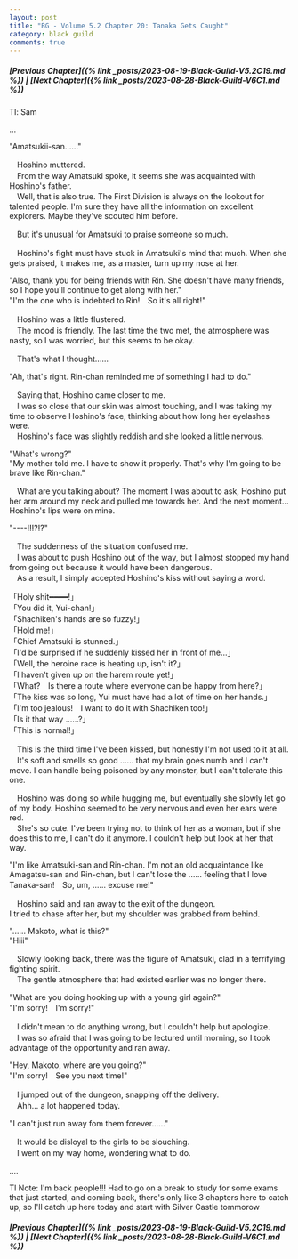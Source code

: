 ```yaml
---
layout: post
title: "BG - Volume 5.2 Chapter 20: Tanaka Gets Caught"
category: black guild
comments: true
---
```


##### [Previous Chapter]({% link _posts/2023-08-19-Black-Guild-V5.2C19.md %}) \| [Next Chapter]({% link _posts/2023-08-28-Black-Guild-V6C1.md %})



Tl: Sam

…


 "Amatsukii-san......"

　Hoshino muttered.   
　From the way Amatsuki spoke, it seems she was acquainted with Hoshino's father.   
　Well, that is also true. The First Division is always on the lookout for talented people. I'm sure they have all the information on excellent explorers. Maybe they've scouted him before.

　But it's unusual for Amatsuki to praise someone so much.
<!--more-->
　Hoshino's fight must have stuck in Amatsuki's mind that much. When she gets praised, it makes me, as a master, turn up my nose at her.

"Also, thank you for being friends with Rin. She doesn't have many friends, so I hope you'll continue to get along with her."   
"I'm the one who is indebted to Rin!　So it's all right!"

　Hoshino was a little flustered.   
　The mood is friendly. The last time the two met, the atmosphere was nasty, so I was worried, but this seems to be okay.

　That's what I thought......

"Ah, that's right. Rin-chan reminded me of something I had to do."

　Saying that, Hoshino came closer to me.   
　I was so close that our skin was almost touching, and I was taking my time to observe Hoshino's face, thinking about how long her eyelashes were.   
　Hoshino's face was slightly reddish and she looked a little nervous.

"What's wrong?"   
"My mother told me. I have to show it properly. That's why I'm going to be brave like Rin-chan."

　What are you talking about? The moment I was about to ask, Hoshino put her arm around my neck and pulled me towards her. And the next moment... Hoshino's lips were on mine.

"----!!!?!?"

　The suddenness of the situation confused me.   
　I was about to push Hoshino out of the way, but I almost stopped my hand from going out because it would have been dangerous.   
　As a result, I simply accepted Hoshino's kiss without saying a word.

「Holy shit━━━━!」   
「You did it, Yui-chan!」   
「Shachiken's hands are so fuzzy!」   
「Hold me!」   
「Chief Amatsuki is stunned.」   
「I'd be surprised if he suddenly kissed her in front of me...」   
「Well, the heroine race is heating up, isn't it?」   
「I haven't given up on the harem route yet!」   
「What?　Is there a route where everyone can be happy from here?」   
「The kiss was so long, Yui must have had a lot of time on her hands.」   
「I'm too jealous!　I want to do it with Shachiken too!」   
「Is it that way ......?」   
「This is normal!」

　This is the third time I've been kissed, but honestly I'm not used to it at all.   
　It's soft and smells so good ...... that my brain goes numb and I can't move. I can handle being poisoned by any monster, but I can't tolerate this one.

　Hoshino was doing so while hugging me, but eventually she slowly let go of my body. Hoshino seemed to be very nervous and even her ears were red.   
　She's so cute. I've been trying not to think of her as a woman, but if she does this to me, I can't do it anymore. I couldn't help but look at her that way.

"I'm like Amatsuki-san and Rin-chan. I'm not an old acquaintance like Amagatsu-san and Rin-chan, but I can't lose the ...... feeling that I love Tanaka-san!　So, um, ...... excuse me!"

　Hoshino said and ran away to the exit of the dungeon.   
I tried to chase after her, but my shoulder was grabbed from behind.

"...... Makoto, what is this?"   
"Hiii"

　Slowly looking back, there was the figure of Amatsuki, clad in a terrifying fighting spirit.   
　The gentle atmosphere that had existed earlier was no longer there.

"What are you doing hooking up with a young girl again?"   
"I'm sorry!　I'm sorry!"

　I didn't mean to do anything wrong, but I couldn't help but apologize.   
　I was so afraid that I was going to be lectured until morning, so I took advantage of the opportunity and ran away.

"Hey, Makoto, where are you going?"   
"I'm sorry!　See you next time!"

　I jumped out of the dungeon, snapping off the delivery.   
　Ahh... a lot happened today.

"I can't just run away fom them forever......"

　It would be disloyal to the girls to be slouching.   
　I went on my way home, wondering what to do.


....

Tl Note: I'm back people!!! Had to go on a break to study for some exams that just started, and coming back, there's only like 3 chapters here to catch up, so I'll catch up here today and start with Silver Castle tommorow


##### [Previous Chapter]({% link _posts/2023-08-19-Black-Guild-V5.2C19.md %}) \| [Next Chapter]({% link _posts/2023-08-28-Black-Guild-V6C1.md %})
